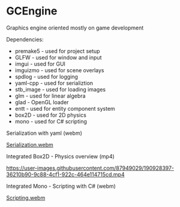 # GCEngine
Graphics engine oriented mostly on game development

Dependencies:
- premake5 - used for project setup
- GLFW - used for window and input
- imgui - used for GUI
- imguizmo - used for scene overlays
- spdlog - used for logging
- yaml-cpp - used for serializtion
- stb_image - used for loading images
- glm - used for linear algebra
- glad - OpenGL loader
- entt - used for entity component system
- box2D - used for 2D physics
- mono - used for C# scripting



Serialization with yaml (webm)

[Serialization.webm](https://user-images.githubusercontent.com/87949029/190928550-e42494c3-6cde-46d1-a8dc-f924d07a7c35.webm)


Integrated Box2D - Physics overview (mp4)

https://user-images.githubusercontent.com/87949029/190928397-36210b90-9c88-4cf1-922c-464e114715cd.mp4


Integrated Mono - Scripting with C# (webm)

[Scripting.webm](https://user-images.githubusercontent.com/87949029/190928100-eaee47b7-642f-458f-9888-b39f01a89166.webm)
